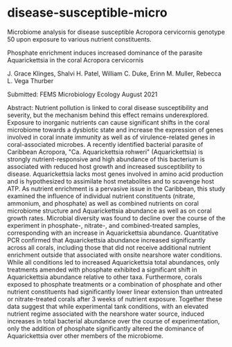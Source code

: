 # disease-susceptible-micro
Microbiome analysis for disease susceptible Acropora cervicornis genotype 50 upon exposure to various nutrient constituents.

Phosphate enrichment induces increased dominance of the parasite Aquarickettsia in the coral Acropora cervicornis

J. Grace Klinges,
Shalvi H. Patel,
William C. Duke,
Erinn M. Muller,
Rebecca L. Vega Thurber

Submitted: FEMS Microbiology Ecology August 2021

Abstract: Nutrient pollution is linked to coral disease susceptibility and severity, but the mechanism behind this effect remains underexplored. Exposure to inorganic nutrients can cause significant shifts in the coral microbiome towards a dysbiotic state and increase the expression of genes involved in coral innate immunity as well as of virulence-related genes in coral-associated microbes. A recently identified bacterial parasite of Caribbean Acropora, "Ca. Aquarickettsia rohweri" (Aquarickettsia) is strongly nutrient-responsive and high abundance of this bacterium is associated with reduced host growth and increased susceptibility to disease. Aquarickettsia lacks most genes involved in amino acid production and is hypothesized to assimilate host metabolites and to scavenge host ATP. As nutrient enrichment is a pervasive issue in the Caribbean, this study examined the influence of individual nutrient constituents (nitrate, ammonium, and phosphate) as well as combined nutrients on coral microbiome structure and Aquarickettsia abundance as well as on coral growth rates. Microbial diversity was found to decline over the course of the experiment in phosphate-, nitrate-, and combined-treated samples, corresponding with an increase in Aquarickettsia abundance. Quantitative PCR confirmed that Aquarickettsia abundance increased significantly across all corals, including those that did not receive additional nutrient enrichment outside that associated with onsite nearshore water conditions. While all conditions led to increased Aquarickettsia total abundances, only treatments amended with phosphate exhibited a significant shift in Aquarickettsia abundance relative to other taxa. Furthermore, corals exposed to phosphate treatments or a combination of phosphate and other nutrient constituents had significantly lower linear extension than untreated or nitrate-treated corals after 3 weeks of nutrient exposure. Together these data suggest that while experimental tank conditions, with an elevated nutrient regime associated with the nearshore water source, induced increases in total bacterial abundance over the course of experimentation, only the addition of phosphate significantly altered the dominance of Aquarickettsia over other members of the microbiome. 
